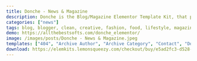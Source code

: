 ```yaml
---
title: Donche - News & Magazine
description: Donche is the Blog/Magazine Elementor Template Kit, that perfectly fits for any blogger needs. Donche clean & balanced layout make it best choice for bloggers. The Kit includes a lot of templates that are easy to edit.
categories: ["news"]
tags: blog, blogger, clean, creative, fashion, food, lifestyle, magazine, minimal, modern, newspaper, personal, responsive, technology, travel
demo: https://allthebestsofts.com/donche_elementor/
image: /images/posts/Donche - News & Magazine.jpeg
templates: ["404", "Archive Author", "Archive Category", "Contact", "Donche Footer", "Donche Header", "Global", "Home 1", "Home 2", "Home 3", "Home 4", "Home 5", "Off Canvas Menu", "Search", "Single Post 1", "Single Post 2", "Single Post 3"]
download: https://elemkits.lemonsqueezy.com/checkout/buy/e5ad2fc3-d528-4fc2-b894-1b143474db57
---
```

